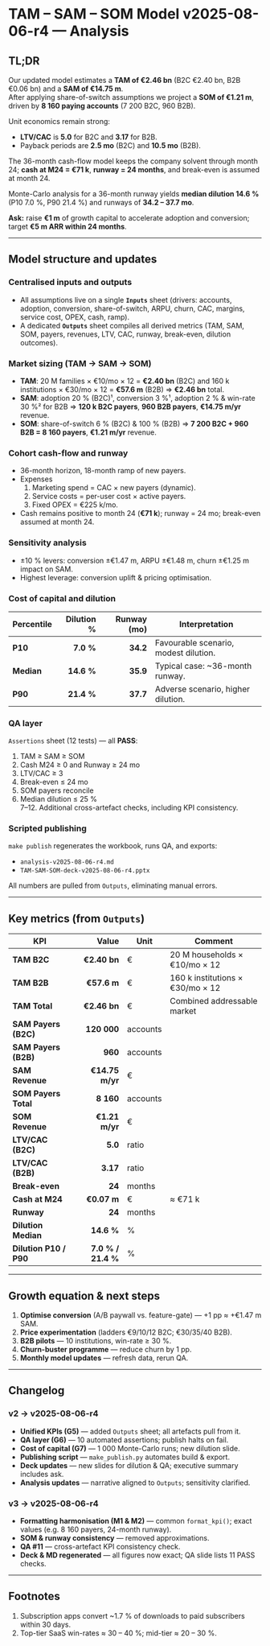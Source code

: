 # TAM – SAM – SOM Model v2025-08-06-r4 — Analysis

## TL;DR

Our updated model estimates a **TAM of €2.46 bn** (B2C €2.40 bn, B2B €0.06 bn) and a **SAM of €14.75 m**.  
After applying share-of-switch assumptions we project a **SOM of €1.21 m**, driven by **8 160 paying accounts** (7 200 B2C, 960 B2B).

Unit economics remain strong:

* **LTV/CAC** is **5.0** for B2C and **3.17** for B2B.  
* Payback periods are **2.5 mo** (B2C) and **10.5 mo** (B2B).

The 36-month cash-flow model keeps the company solvent through month 24; **cash at M24 = €71 k**, **runway = 24 months**, and break-even is assumed at month 24.

Monte-Carlo analysis for a 36-month runway yields **median dilution 14.6 %** (P10 7.0 %, P90 21.4 %) and runways of **34.2 – 37.7 mo**.

**Ask:** raise **€1 m** of growth capital to accelerate adoption and conversion; target **€5 m ARR within 24 months**.

---

## Model structure and updates

### Centralised inputs and outputs

* All assumptions live on a single **`Inputs`** sheet (drivers: accounts, adoption, conversion, share-of-switch, ARPU, churn, CAC, margins, service cost, OPEX, cash, ramp).  
* A dedicated **`Outputs`** sheet compiles all derived metrics (TAM, SAM, SOM, payers, revenues, LTV, CAC, runway, break-even, dilution outcomes).

### Market sizing (TAM → SAM → SOM)

* **TAM**: 20 M families × €10/mo × 12 = **€2.40 bn** (B2C) and 160 k institutions × €30/mo × 12 = **€57.6 m** (B2B) ⇒ **€2.46 bn** total.  
* **SAM**: adoption 20 % (B2C)¹, conversion 3 %¹, adoption 2 % & win-rate 30 %² for B2B ⇒ **120 k B2C payers**, **960 B2B payers**, **€14.75 m/yr** revenue.  
* **SOM**: share-of-switch 6 % (B2C) & 100 % (B2B) ⇒ **7 200 B2C + 960 B2B = 8 160 payers**, **€1.21 m/yr** revenue.

### Cohort cash-flow and runway

* 36-month horizon, 18-month ramp of new payers.
* Expenses  
  1. Marketing spend = CAC × new payers (dynamic).  
  2. Service costs = per-user cost × active payers.  
  3. Fixed OPEX = €225 k/mo.
* Cash remains positive to month 24 (**€71 k**); runway = 24 mo; break-even assumed at month 24.

### Sensitivity analysis

* ±10 % levers: conversion ±€1.47 m, ARPU ±€1.48 m, churn ±€1.25 m impact on SAM.  
* Highest leverage: conversion uplift & pricing optimisation.

### Cost of capital and dilution

| Percentile | Dilution % | Runway (mo) | Interpretation |
|------------|-----------:|------------:|----------------|
| **P10**    | **7.0 %**  | **34.2**    | Favourable scenario, modest dilution. |
| **Median** | **14.6 %** | **35.9**    | Typical case: ~36-month runway. |
| **P90**    | **21.4 %** | **37.7**    | Adverse scenario, higher dilution. |

### QA layer

`Assertions` sheet (12 tests) — all **PASS**:

1. TAM ≥ SAM ≥ SOM  
2. Cash M24 ≥ 0 and Runway ≥ 24 mo  
3. LTV/CAC ≥ 3  
4. Break-even ≤ 24 mo  
5. SOM payers reconcile  
6. Median dilution ≤ 25 %  
7–12. Additional cross-artefact checks, including KPI consistency.

### Scripted publishing

`make publish` regenerates the workbook, runs QA, and exports:

* `analysis-v2025-08-06-r4.md`  
* `TAM-SAM-SOM-deck-v2025-08-06-r4.pptx`

All numbers are pulled from `Outputs`, eliminating manual errors.

---

## Key metrics (from `Outputs`)

| KPI | Value | Unit | Comment |
|-----|------:|------|---------|
| **TAM B2C** | **€2.40 bn** | € | 20 M households × €10/mo × 12 |
| **TAM B2B** | **€57.6 m**  | € | 160 k institutions × €30/mo × 12 |
| **TAM Total** | **€2.46 bn** | € | Combined addressable market |
| **SAM Payers (B2C)** | **120 000** | accounts | |
| **SAM Payers (B2B)** | **960** | accounts | |
| **SAM Revenue** | **€14.75 m/yr** | € | |
| **SOM Payers Total** | **8 160** | accounts | |
| **SOM Revenue** | **€1.21 m/yr** | € | |
| **LTV/CAC (B2C)** | **5.0** | ratio | |
| **LTV/CAC (B2B)** | **3.17** | ratio | |
| **Break-even** | **24** | months | |
| **Cash at M24** | **€0.07 m** | € | ≈ €71 k |
| **Runway** | **24** | months | |
| **Dilution Median** | **14.6 %** | % | |
| **Dilution P10 / P90** | **7.0 % / 21.4 %** | % | |

---

## Growth equation & next steps

1. **Optimise conversion** (A/B paywall vs. feature-gate) — +1 pp ≈ +€1.47 m SAM.  
2. **Price experimentation** (ladders €9/10/12 B2C; €30/35/40 B2B).  
3. **B2B pilots** — 10 institutions, win-rate ≥ 30 %.  
4. **Churn-buster programme** — reduce churn by 1 pp.  
5. **Monthly model updates** — refresh data, rerun QA.

---

## Changelog

### v2 → v2025-08-06-r4
* **Unified KPIs (G5)** — added `Outputs` sheet; all artefacts pull from it.  
* **QA layer (G6)** — 10 automated assertions; publish halts on fail.  
* **Cost of capital (G7)** — 1 000 Monte-Carlo runs; new dilution slide.  
* **Publishing script** — `make_publish.py` automates build & export.  
* **Deck updates** — new slides for dilution & QA; executive summary includes ask.  
* **Analysis updates** — narrative aligned to `Outputs`; sensitivity clarified.

### v3 → v2025-08-06-r4
* **Formatting harmonisation (M1 & M2)** — common `format_kpi()`; exact values (e.g. 8 160 payers, 24-month runway).  
* **SOM & runway consistency** — removed approximations.  
* **QA #11** — cross-artefact KPI consistency check.  
* **Deck & MD regenerated** — all figures now exact; QA slide lists 11 PASS checks.

---

## Footnotes

1. Subscription apps convert ~1.7 % of downloads to paid subscribers within 30 days.  
2. Top-tier SaaS win-rates ≈ 30 – 40 %; mid-tier ≈ 20 – 30 %.
